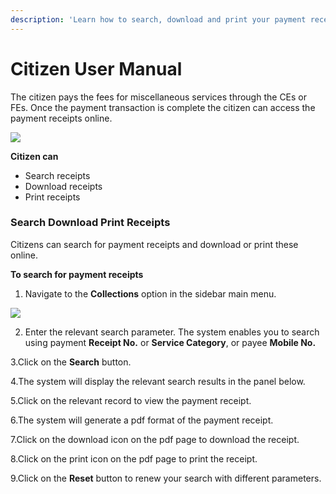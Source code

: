 ```yaml
---
description: 'Learn how to search, download and print your payment receipts'
---
```


# Citizen User Manual

The citizen pays the fees for miscellaneous services through the CEs or FEs. Once the payment transaction is complete the citizen can access the payment receipts online.

![](https://docs.google.com/drawings/u/0/d/sHPfa8rq5qQ18fUbHEBwxsw/image?w=227&h=283&rev=45&ac=1&parent=1GZKzf7O_6WDB5ba1gb6QUT6CqipoQzuRuWT44fTAgGo)

**Citizen can**

* Search receipts
* Download receipts
* Print receipts

### **Search Download Print Receipts**

Citizens can search for payment receipts and download or print these online.

**To search for payment receipts**

1. Navigate to the **Collections** option in the sidebar main menu.

![](https://lh3.googleusercontent.com/IEjyNR2jqJ5Lk6bRw2UC_4HG7xu8g496jqpCs4NmGRi8TXGvWt3cVFYElr_uzHvggHj3CjH4DI_r4Gs-BFd3Rfp_LoMfotgwkcArovKhvPkFGtJ2QRkKJ8r7RWfiqtrbtERcHDB7)

2. Enter the relevant search parameter. The system enables you to search using payment **Receipt No.** or **Service Category**, or payee **Mobile No.**

3.Click on the **Search** button.

4.The system will display the relevant search results in the panel below.

5.Click on the relevant record to view the payment receipt.

6.The system will generate a pdf format of the payment receipt.

7.Click on the download icon on the pdf page to download the receipt.

8.Click on the print icon on the pdf page to print the receipt.

9.Click on the **Reset** button to renew your search with different parameters.

